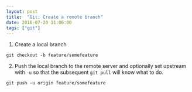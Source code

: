 ```yaml
---
layout: post
title:  "Git: Create a remote branch"
date: 2016-07-20 11:06:00
tags: ["git"]
---
```


1. Create a local branch

  ```
  git checkout -b feature/somefeature
  ```
2. Push the local branch to the remote server and optionally set upstream with ```-u``` so that the subsequent ```git pull``` will know what to do.

  ```
  git push -u origin feature/somefeature
  ```
